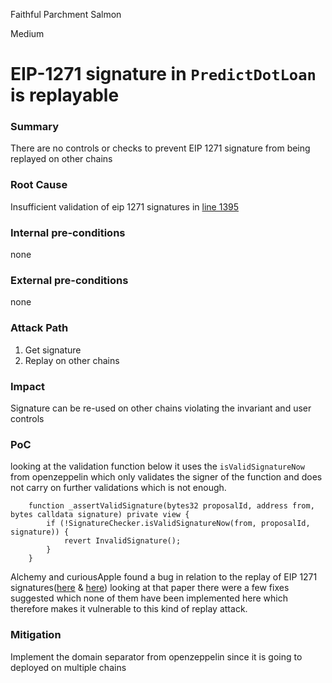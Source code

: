 Faithful Parchment Salmon

Medium

# EIP-1271 signature in `PredictDotLoan` is replayable

### Summary

There are no controls or checks to prevent EIP 1271 signature from being replayed on other chains 

### Root Cause

Insufficient validation of eip 1271 signatures in [line 1395](https://github.com/sherlock-audit/2024-09-predict-fun/blob/main/predict-dot-loan/contracts/PredictDotLoan.sol#L1395)

### Internal pre-conditions

none

### External pre-conditions

none

### Attack Path

1. Get signature
2. Replay on other chains

### Impact

Signature can be re-used on other chains violating the invariant and user controls 

### PoC

looking at the validation function below it uses the `isValidSignatureNow` from openzeppelin which only validates the signer of the function and does not carry on further validations which is not enough.
```solidity
    function _assertValidSignature(bytes32 proposalId, address from, bytes calldata signature) private view {
        if (!SignatureChecker.isValidSignatureNow(from, proposalId, signature)) {
            revert InvalidSignature();
        }
    }
```

Alchemy and curiousApple found a bug in relation to the replay of EIP 1271 signatures([here](https://www.alchemy.com/blog/erc-1271-signature-replay-vulnerability) & [here](https://mirror.xyz/curiousapple.eth/pFqAdW2LiJ-6S4sg_u1z08k4vK6BCJ33LcyXpnNb8yU)) looking at that paper there were a few fixes suggested which none of them have been implemented here which therefore makes it vulnerable to this kind of replay attack. 

### Mitigation

Implement the domain separator from openzeppelin since it is going to deployed on multiple chains